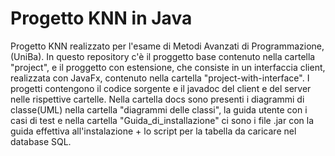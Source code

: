 # Progetto KNN in Java
Progetto KNN realizzato per l'esame di Metodi Avanzati di Programmazione, (UniBa).
In questo repository c'è il proggetto base contenuto nella cartella "project", e il proggetto con estensione, che consiste in un interfaccia client, realizzata con JavaFx, contenuto nella cartella "project-with-interface".
I progetti contengono il codice sorgente e il javadoc del client e del server nelle rispettive cartelle.
Nella cartella docs sono presenti i diagrammi di classe(UML) nella cartella "diagrammi delle classi", la guida utente con i casi di test e nella cartella "Guida_di_installazione" ci sono i file .jar con la guida effettiva all'instalazione + lo script per la tabella da caricare nel database SQL.

